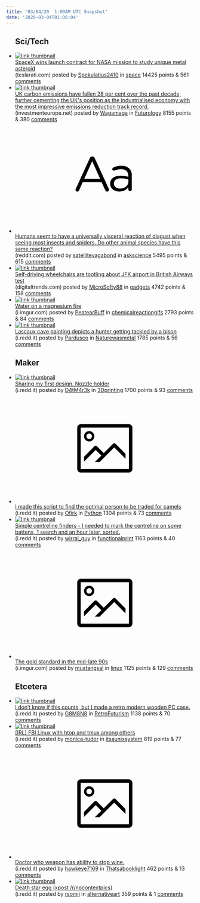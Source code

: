 ```yaml
---
title: '03/04/20  1:00AM UTC Snapshot'
date: '2020-03-04T01:00:04'
---
```

<ul>
<h2>Sci/Tech</h2>

<li><a href='https://www.teslarati.com/spacex-falcon-heavy-nasa-psyche-mission-asteroid/'><img src='https://b.thumbs.redditmedia.com/cqiWoDe3SZGcUFYMEJOIECIWZP9XT1q2CB4ld0f0Qzk.jpg' alt='link thumbnail'></a><div><div class='linkTitle'><a href='https://www.teslarati.com/spacex-falcon-heavy-nasa-psyche-mission-asteroid/'>SpaceX wins launch contract for NASA mission to study unique metal asteroid</a></div>(teslarati.com) posted by <a href='https://www.reddit.com/user/Spekulatius2410'>Spekulatius2410</a> in <a href='https://www.reddit.com/r/space'>space</a> 14425 points & 561 <a href='https://www.reddit.com/r/space/comments/fct22r/spacex_wins_launch_contract_for_nasa_mission_to/'>comments</a></div></li>

<li><a href='https://www.investmenteurope.net/news/4011698/uk-carbon-emissions-fall-cent-decade'><img src='https://a.thumbs.redditmedia.com/7w5i0Okks3KNPggulzf3isbo4Yqa8fcbAdQ_G7-tNf0.jpg' alt='link thumbnail'></a><div><div class='linkTitle'><a href='https://www.investmenteurope.net/news/4011698/uk-carbon-emissions-fall-cent-decade'>UK carbon emissions have fallen 28 per cent over the past decade, further cementing the UK's position as the industrialised economy with the most impressive emissions reduction track record.</a></div>(investmenteurope.net) posted by <a href='https://www.reddit.com/user/Wagamaga'>Wagamaga</a> in <a href='https://www.reddit.com/r/Futurology'>Futurology</a> 8155 points & 380 <a href='https://www.reddit.com/r/Futurology/comments/fczdxr/uk_carbon_emissions_have_fallen_28_per_cent_over/'>comments</a></div></li>

<li><a href='https://www.reddit.com/r/askscience/comments/fcu7ak/humans_seem_to_have_a_universally_visceral/'><svg version='1.1' viewBox='-34 -12 104 64' preserveAspectRatio='xMidYMid slice' xmlns='http://www.w3.org/2000/svg' xmlns:xlink='http://www.w3.org/1999/xlink'>
    <title>text link thumbnail</title>
    <path d='M12.19,8.84a1.45,1.45,0,0,0-1.4-1h-.12a1.46,1.46,0,0,0-1.42,1L1.14,26.56a1.29,1.29,0,0,0-.14.59,1,1,0,0,0,1,1,1.12,1.12,0,0,0,1.08-.77l2.08-4.65h11l2.08,4.59a1.24,1.24,0,0,0,1.12.83,1.08,1.08,0,0,0,1.08-1.08,1.64,1.64,0,0,0-.14-.57ZM6.08,20.71l4.59-10.22,4.6,10.22Z'>
    </path>
    <path d='M32.24,14.78A6.35,6.35,0,0,0,27.6,13.2a11.36,11.36,0,0,0-4.7,1,1,1,0,0,0-.58.89,1,1,0,0,0,.94.92,1.23,1.23,0,0,0,.39-.08,8.87,8.87,0,0,1,3.72-.81c2.7,0,4.28,1.33,4.28,3.92v.5a15.29,15.29,0,0,0-4.42-.61c-3.64,0-6.14,1.61-6.14,4.64v.05c0,2.95,2.7,4.48,5.37,4.48a6.29,6.29,0,0,0,5.19-2.48V26.9a1,1,0,0,0,1,1,1,1,0,0,0,1-1.06V19A5.71,5.71,0,0,0,32.24,14.78Zm-.56,7.7c0,2.28-2.17,3.89-4.81,3.89-1.94,0-3.61-1.06-3.61-2.86v-.06c0-1.8,1.5-3,4.2-3a15.2,15.2,0,0,1,4.22.61Z'>
    </path>
    </svg></a><div><div class='linkTitle'><a href='https://www.reddit.com/r/askscience/comments/fcu7ak/humans_seem_to_have_a_universally_visceral/'>Humans seem to have a universally visceral reaction of disgust when seeing most insects and spiders. Do other animal species have this same reaction?</a></div>(reddit.com) posted by <a href='https://www.reddit.com/user/satellitevagabond'>satellitevagabond</a> in <a href='https://www.reddit.com/r/askscience'>askscience</a> 5495 points & 615 <a href='https://www.reddit.com/r/askscience/comments/fcu7ak/humans_seem_to_have_a_universally_visceral/'>comments</a></div></li>

<li><a href='https://www.digitaltrends.com/cool-tech/british-airways-tests-autonomous-wheelchairs-at-jfk-airport/'><img src='https://b.thumbs.redditmedia.com/SI4cFX_rGuMBGB-jmSSPcHIZ95KhtqjKWaQ-wkC8aZE.jpg' alt='link thumbnail'></a><div><div class='linkTitle'><a href='https://www.digitaltrends.com/cool-tech/british-airways-tests-autonomous-wheelchairs-at-jfk-airport/'>Self-driving wheelchairs are tootling about JFK airport in British Airways test</a></div>(digitaltrends.com) posted by <a href='https://www.reddit.com/user/MicroSofty88'>MicroSofty88</a> in <a href='https://www.reddit.com/r/gadgets'>gadgets</a> 4742 points & 158 <a href='https://www.reddit.com/r/gadgets/comments/fcums9/selfdriving_wheelchairs_are_tootling_about_jfk/'>comments</a></div></li>

<li><a href='http://i.imgur.com/OfZHBv0.gifv'><img src='https://b.thumbs.redditmedia.com/YjPY5u-yrW_oGXPBKokWEwUTapeJuWm3jzq_81S-LhA.jpg' alt='link thumbnail'></a><div><div class='linkTitle'><a href='http://i.imgur.com/OfZHBv0.gifv'>Water on a magnesium fire</a></div>(i.imgur.com) posted by <a href='https://www.reddit.com/user/PeatearBuff'>PeatearBuff</a> in <a href='https://www.reddit.com/r/chemicalreactiongifs'>chemicalreactiongifs</a> 2793 points & 84 <a href='https://www.reddit.com/r/chemicalreactiongifs/comments/fcsc14/water_on_a_magnesium_fire/'>comments</a></div></li>

<li><a href='https://i.redd.it/ti38sts2zdk41.png'><img src='https://b.thumbs.redditmedia.com/T78lCBiJt2EOUg99ns4QLmOKTXbyZWi-AF9aQ3oQLus.jpg' alt='link thumbnail'></a><div><div class='linkTitle'><a href='https://i.redd.it/ti38sts2zdk41.png'>Lascaux cave painting depicts a hunter getting tackled by a bison</a></div>(i.redd.it) posted by <a href='https://www.reddit.com/user/Pardusco'>Pardusco</a> in <a href='https://www.reddit.com/r/Naturewasmetal'>Naturewasmetal</a> 1785 points & 56 <a href='https://www.reddit.com/r/Naturewasmetal/comments/fct360/lascaux_cave_painting_depicts_a_hunter_getting/'>comments</a></div></li>

<h2>Maker</h2>

<li><a href='https://i.redd.it/9hse83gqkhk41.jpg'><img src='https://a.thumbs.redditmedia.com/RpcmPlQlQElDWpBXvCFQ4Cm7mdAtSLEtwfap7PTSQR4.jpg' alt='link thumbnail'></a><div><div class='linkTitle'><a href='https://i.redd.it/9hse83gqkhk41.jpg'>Sharing my first design. Nozzle holder</a></div>(i.redd.it) posted by <a href='https://www.reddit.com/user/D4tM4r3k'>D4tM4r3k</a> in <a href='https://www.reddit.com/r/3Dprinting'>3Dprinting</a> 1700 points & 93 <a href='https://www.reddit.com/r/3Dprinting/comments/fcxbmp/sharing_my_first_design_nozzle_holder/'>comments</a></div></li>

<li><a href='https://i.redd.it/9lyg7ef56gk41.png'><svg version='1.1' viewBox='-34 -14 104 64' preserveAspectRatio='xMidYMid meet' xmlns='http://www.w3.org/2000/svg' xmlns:xlink='http://www.w3.org/1999/xlink'>
    <title>link thumbnail</title>
    <path d='M32,4H4A2,2,0,0,0,2,6V30a2,2,0,0,0,2,2H32a2,2,0,0,0,2-2V6A2,2,0,0,0,32,4ZM4,30V6H32V30Z'></path>
    <path d='M8.92,14a3,3,0,1,0-3-3A3,3,0,0,0,8.92,14Zm0-4.6A1.6,1.6,0,1,1,7.33,11,1.6,1.6,0,0,1,8.92,9.41Z'></path>
    <path d='M22.78,15.37l-5.4,5.4-4-4a1,1,0,0,0-1.41,0L5.92,22.9v2.83l6.79-6.79L16,22.18l-3.75,3.75H15l8.45-8.45L30,24V21.18l-5.81-5.81A1,1,0,0,0,22.78,15.37Z'></path>
    </svg></a><div><div class='linkTitle'><a href='https://i.redd.it/9lyg7ef56gk41.png'>I made this script to find the optimal person to be traded for camels</a></div>(i.redd.it) posted by <a href='https://www.reddit.com/user/Ofirk'>Ofirk</a> in <a href='https://www.reddit.com/r/Python'>Python</a> 1304 points & 73 <a href='https://www.reddit.com/r/Python/comments/fctk6e/i_made_this_script_to_find_the_optimal_person_to/'>comments</a></div></li>

<li><a href='https://i.redd.it/94xtp9f77hk41.jpg'><img src='https://b.thumbs.redditmedia.com/IxOpTGPzlSBBAy1LMBBWKnsh6jtpCHbwkrpuKPWdKNk.jpg' alt='link thumbnail'></a><div><div class='linkTitle'><a href='https://i.redd.it/94xtp9f77hk41.jpg'>Simple centreline finders - I needed to mark the centreline on some battens, 1 search and an hour later, sorted.</a></div>(i.redd.it) posted by <a href='https://www.reddit.com/user/wirral_guy'>wirral_guy</a> in <a href='https://www.reddit.com/r/functionalprint'>functionalprint</a> 1163 points & 40 <a href='https://www.reddit.com/r/functionalprint/comments/fcw6id/simple_centreline_finders_i_needed_to_mark_the/'>comments</a></div></li>

<li><a href='https://i.imgur.com/MEwEebB.jpg'><svg version='1.1' viewBox='-34 -14 104 64' preserveAspectRatio='xMidYMid meet' xmlns='http://www.w3.org/2000/svg' xmlns:xlink='http://www.w3.org/1999/xlink'>
    <title>link thumbnail</title>
    <path d='M32,4H4A2,2,0,0,0,2,6V30a2,2,0,0,0,2,2H32a2,2,0,0,0,2-2V6A2,2,0,0,0,32,4ZM4,30V6H32V30Z'></path>
    <path d='M8.92,14a3,3,0,1,0-3-3A3,3,0,0,0,8.92,14Zm0-4.6A1.6,1.6,0,1,1,7.33,11,1.6,1.6,0,0,1,8.92,9.41Z'></path>
    <path d='M22.78,15.37l-5.4,5.4-4-4a1,1,0,0,0-1.41,0L5.92,22.9v2.83l6.79-6.79L16,22.18l-3.75,3.75H15l8.45-8.45L30,24V21.18l-5.81-5.81A1,1,0,0,0,22.78,15.37Z'></path>
    </svg></a><div><div class='linkTitle'><a href='https://i.imgur.com/MEwEebB.jpg'>The gold standard in the mid-late 90s</a></div>(i.imgur.com) posted by <a href='https://www.reddit.com/user/mustangsal'>mustangsal</a> in <a href='https://www.reddit.com/r/linux'>linux</a> 1125 points & 129 <a href='https://www.reddit.com/r/linux/comments/fcujur/the_gold_standard_in_the_midlate_90s/'>comments</a></div></li>

<h2>Etcetera</h2>

<li><a href='https://i.redd.it/afaqs9knbhk41.jpg'><img src='https://b.thumbs.redditmedia.com/nl08P9SmGgv9hTE719Ju0TMg6ku8LVuO9bOdxCOocHM.jpg' alt='link thumbnail'></a><div><div class='linkTitle'><a href='https://i.redd.it/afaqs9knbhk41.jpg'>I don’t know if this counts, but I made a retro modern wooden PC case.</a></div>(i.redd.it) posted by <a href='https://www.reddit.com/user/G8M8N8'>G8M8N8</a> in <a href='https://www.reddit.com/r/RetroFuturism'>RetroFuturism</a> 1138 points & 70 <a href='https://www.reddit.com/r/RetroFuturism/comments/fcwirz/i_dont_know_if_this_counts_but_i_made_a_retro/'>comments</a></div></li>

<li><a href='https://i.redd.it/sv6me7wdxgk41.jpg'><img src='https://b.thumbs.redditmedia.com/jx-9T1mP6F5rGIBzIbUVZ5encN7z-MJ6katbK670ArE.jpg' alt='link thumbnail'></a><div><div class='linkTitle'><a href='https://i.redd.it/sv6me7wdxgk41.jpg'>[IRL] FBI Linux with htop and tmux among others</a></div>(i.redd.it) posted by <a href='https://www.reddit.com/user/monica-tudor'>monica-tudor</a> in <a href='https://www.reddit.com/r/itsaunixsystem'>itsaunixsystem</a> 819 points & 77 <a href='https://www.reddit.com/r/itsaunixsystem/comments/fcvdbz/irl_fbi_linux_with_htop_and_tmux_among_others/'>comments</a></div></li>

<li><a href='https://i.redd.it/pxehsydschk41.jpg'><svg version='1.1' viewBox='-34 -14 104 64' preserveAspectRatio='xMidYMid meet' xmlns='http://www.w3.org/2000/svg' xmlns:xlink='http://www.w3.org/1999/xlink'>
    <title>link thumbnail</title>
    <path d='M32,4H4A2,2,0,0,0,2,6V30a2,2,0,0,0,2,2H32a2,2,0,0,0,2-2V6A2,2,0,0,0,32,4ZM4,30V6H32V30Z'></path>
    <path d='M8.92,14a3,3,0,1,0-3-3A3,3,0,0,0,8.92,14Zm0-4.6A1.6,1.6,0,1,1,7.33,11,1.6,1.6,0,0,1,8.92,9.41Z'></path>
    <path d='M22.78,15.37l-5.4,5.4-4-4a1,1,0,0,0-1.41,0L5.92,22.9v2.83l6.79-6.79L16,22.18l-3.75,3.75H15l8.45-8.45L30,24V21.18l-5.81-5.81A1,1,0,0,0,22.78,15.37Z'></path>
    </svg></a><div><div class='linkTitle'><a href='https://i.redd.it/pxehsydschk41.jpg'>Doctor who weapon has ability to stop wine.</a></div>(i.redd.it) posted by <a href='https://www.reddit.com/user/hawkeye7169'>hawkeye7169</a> in <a href='https://www.reddit.com/r/Thatsabooklight'>Thatsabooklight</a> 462 points & 13 <a href='https://www.reddit.com/r/Thatsabooklight/comments/fcwm44/doctor_who_weapon_has_ability_to_stop_wine/'>comments</a></div></li>

<li><a href='https://i.redd.it/atittf6pudk41.jpg'><img src='https://b.thumbs.redditmedia.com/O3h5nkTIzl5UzNbiU6ELHSSwHe_UhGfAsfTCW2uL26Y.jpg' alt='link thumbnail'></a><div><div class='linkTitle'><a href='https://i.redd.it/atittf6pudk41.jpg'>Death star egg (xpost /r/nocontextpics)</a></div>(i.redd.it) posted by <a href='https://www.reddit.com/user/rsomji'>rsomji</a> in <a href='https://www.reddit.com/r/alternativeart'>alternativeart</a> 359 points & 1 <a href='https://www.reddit.com/r/alternativeart/comments/fcsc57/death_star_egg_xpost_rnocontextpics/'>comments</a></div></li>

</ul>
